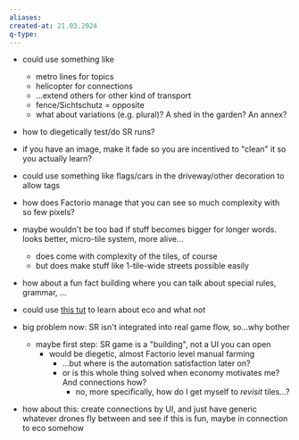 ```yaml
---
aliases: 
created-at: 21.03.2024
q-type: 
---
```


- could use something like 
    - metro lines for topics
    - helicopter for connections
    - ...extend others for other kind of transport
    - fence/Sichtschutz = opposite
    - what about variations (e.g. plural)? A shed in the garden? An annex?


- how to diegetically test/do SR runs?

- if you have an image, make it fade so you are incentived to "clean" it so you actually learn?

- could use something like flags/cars in the driveway/other decoration to allow tags

- how does Factorio manage that you can see so much complexity with so few pixels?

- maybe wouldn't be too bad if stuff becomes bigger for longer words. looks better, micro-tile system, more alive...
    - does come with complexity of the tiles, of course
    - but does make stuff like 1-tile-wide streets possible easily

- how about a fun fact building where you can talk about special rules, grammar, ...


- could use [this tut](https://www.youtube.com/playlist?list=PL3cGrGHvkwn3zyVj-lHM1aGYhNv8E0HBS) to learn about eco and what not

- big problem now: SR isn't integrated into real game flow, so...why bother
    - maybe first step: SR game is a "building", not a UI you can open
        - would be diegetic, almost Factorio level manual farming
            - ...but where is the automation satisfaction later on?
            - or is this whole thing solved when economy motivates me? And connections how?
                - no, more specifically, how do I get myself to *revisit* tiles...?


- how about this: create connections by UI, and just have generic whatever drones fly between and see if this is fun, maybe in connection to eco somehow
